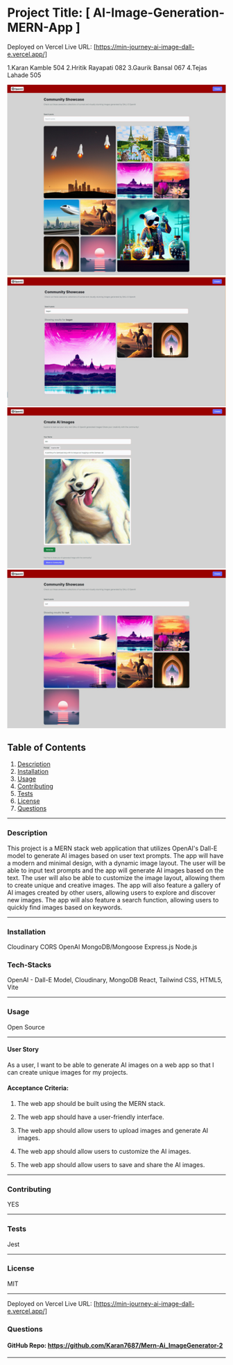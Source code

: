# Project Title: [ AI-Image-Generation-MERN-App ]

Deployed on Vercel Live URL: [https://min-journey-ai-image-dall-e.vercel.app/]

1.Karan Kamble    504
2.Hritik Rayapati 082
3.Gaurik Bansal   067
4.Tejas Lahade    505


![App Screenshots](./client/src/assets/minJourney_1.jpeg)
![App Screenshots](./client/src/assets/minJourney_2.jpg)
![App Screenshots](./client/src/assets/minJourney_3.jpeg)
![App Screenshots](./client/src/assets/minJourney_4.jpeg)

## Table of Contents

1. [Description](#description)
2. [Installation](#installation)
3. [Usage](#usage)
4. [Contributing](#contributing)
5. [Tests](#tests)
6. [License](#license)
7. [Questions](#questions)

---

### Description

This project is a MERN stack web application that utilizes OpenAI's Dall-E model to generate AI images based on user text prompts. The app will have a modern and minimal design, with a dynamic image layout. The user will be able to input text prompts and the app will generate AI images based on the text. The user will also be able to customize the image layout, allowing them to create unique and creative images. The app will also feature a gallery of AI images created by other users, allowing users to explore and discover new images. The app will also feature a search function, allowing users to quickly find images based on keywords.

---

### Installation

Cloudinary
CORS
OpenAI
MongoDB/Mongoose
Express.js
Node.js

### Tech-Stacks

OpenAI - Dall-E Model,
Cloudinary,
MongoDB
React,
Tailwind CSS,
HTML5,
Vite

---

### Usage

Open Source

---

#### User Story

As a user, I want to be able to generate AI images on a web app so that I can create unique images for my projects.

#### Acceptance Criteria:

1. The web app should be built using the MERN stack.

2. The web app should have a user-friendly interface.

3. The web app should allow users to upload images and generate AI images.

4. The web app should allow users to customize the AI images.

5. The web app should allow users to save and share the AI images.

---

### Contributing

YES

---

### Tests

Jest

---

### License

MIT

---

Deployed on Vercel Live URL: [https://min-journey-ai-image-dall-e.vercel.app/]

### Questions



#### GitHub Repo: https://github.com/Karan7687/Mern-Ai_ImageGenerator-2



---
